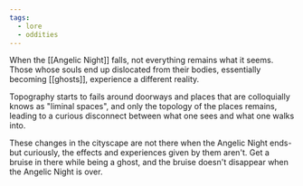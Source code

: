 ```yaml
---
tags:
  - lore
  - oddities
---
```

When the [[Angelic Night]] falls, not everything remains what it seems. Those whose souls end up dislocated from their bodies, essentially becoming [[ghosts]], experience a different reality.

Topography starts to fails around doorways and places that are colloquially knows as "liminal spaces", and only the topology of the places remains, leading to a curious disconnect between what one sees and what one walks into.

These changes in the cityscape are not there when the Angelic Night ends- but curiously, the effects and experiences given by them aren't. Get a bruise in there while being a ghost, and the bruise doesn't disappear when the Angelic Night is over.